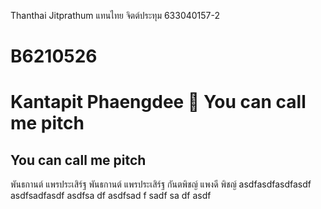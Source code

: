 Thanthai Jitprathum
แทนไทย จิตต์ประทุม
633040157-2

# B6210526
# Kantapit Phaengdee 🎉 You can call me pitch
## You can call me pitch
พันธกานต์ แพรประเสิร์ฐ
พันธกานต์ แพรประเสิร์ฐ
กันตพิชญ์ แพงดี
พิชญ์
asdfasdfasdfasdf
asdfsadfasdf
asdfsa
df
asdfsad
f
sadf
sa
df
asdf
